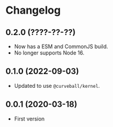 Changelog
=========

0.2.0 (????-??-??)
------------------

* Now has a ESM and CommonJS build.
* No longer supports Node 16.


0.1.0 (2022-09-03)
------------------

* Updated to use `@curveball/kernel`.

0.0.1 (2020-03-18)
------------------

* First version
